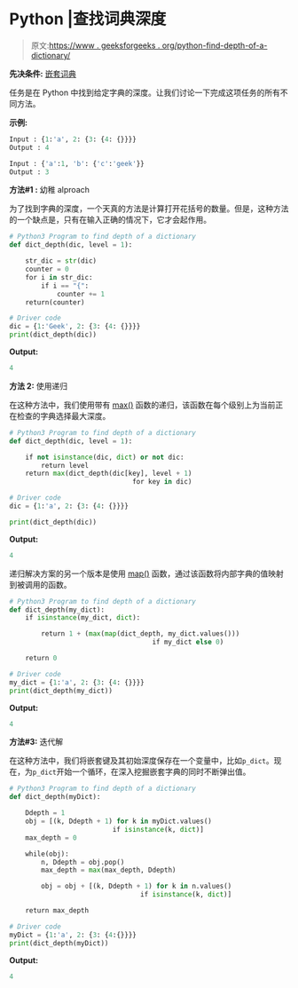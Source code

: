 # Python |查找词典深度

> 原文:[https://www . geeksforgeeks . org/python-find-depth-of-a-dictionary/](https://www.geeksforgeeks.org/python-find-depth-of-a-dictionary/)

**先决条件:** [嵌套词典](https://www.geeksforgeeks.org/python-nested-dictionary/)

任务是在 Python 中找到给定字典的深度。让我们讨论一下完成这项任务的所有不同方法。

**示例:**

```py
Input : {1:'a', 2: {3: {4: {}}}}
Output : 4

Input : {'a':1, 'b': {'c':'geek'}}
Output : 3

```

**方法#1 :** 幼稚 alproach

为了找到字典的深度，一个天真的方法是计算打开花括号的数量。但是，这种方法的一个缺点是，只有在输入正确的情况下，它才会起作用。

```py
# Python3 Program to find depth of a dictionary
def dict_depth(dic, level = 1):

    str_dic = str(dic)
    counter = 0
    for i in str_dic:
        if i == "{":
            counter += 1
    return(counter)

# Driver code 
dic = {1:'Geek', 2: {3: {4: {}}}}
print(dict_depth(dic))
```

**Output:**

```py
4

```

**方法 2:** 使用递归

在这种方法中，我们使用带有 [max()](https://www.geeksforgeeks.org/python-string-max/) 函数的递归，该函数在每个级别上为当前正在检查的字典选择最大深度。

```py
# Python3 Program to find depth of a dictionary
def dict_depth(dic, level = 1):

    if not isinstance(dic, dict) or not dic:
        return level
    return max(dict_depth(dic[key], level + 1)
                               for key in dic)

# Driver code 
dic = {1:'a', 2: {3: {4: {}}}}

print(dict_depth(dic))
```

**Output:**

```py
4

```

递归解决方案的另一个版本是使用 [map()](https://www.geeksforgeeks.org/python-map-function/) 函数，通过该函数将内部字典的值映射到被调用的函数。

```py
# Python3 Program to find depth of a dictionary
def dict_depth(my_dict):
    if isinstance(my_dict, dict):

        return 1 + (max(map(dict_depth, my_dict.values()))
                                    if my_dict else 0)

    return 0

# Driver code 
my_dict = {1:'a', 2: {3: {4: {}}}}
print(dict_depth(my_dict))
```

**Output:**

```py
4

```

**方法#3:** 迭代解

在这种方法中，我们将嵌套键及其初始深度保存在一个变量中，比如`p_dict`。现在，为`p_dict`开始一个循环，在深入挖掘嵌套字典的同时不断弹出值。

```py
# Python3 Program to find depth of a dictionary
def dict_depth(myDict):

    Ddepth = 1
    obj = [(k, Ddepth + 1) for k in myDict.values()
                          if isinstance(k, dict)]
    max_depth = 0

    while(obj):
        n, Ddepth = obj.pop()
        max_depth = max(max_depth, Ddepth)

        obj = obj + [(k, Ddepth + 1) for k in n.values()
                                 if isinstance(k, dict)]

    return max_depth

# Driver code 
myDict = {1:'a', 2: {3: {4:{}}}}
print(dict_depth(myDict))
```

**Output:**

```py
4

```
